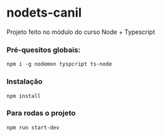 # nodets-canil
Projeto feito no módulo do curso Node + Typescript

### Pré-quesitos globais:

`npm i -g nodemon tyspcript ts-node`

### Instalação
`npm install`

### Para rodas o projeto

`npm run start-dev`